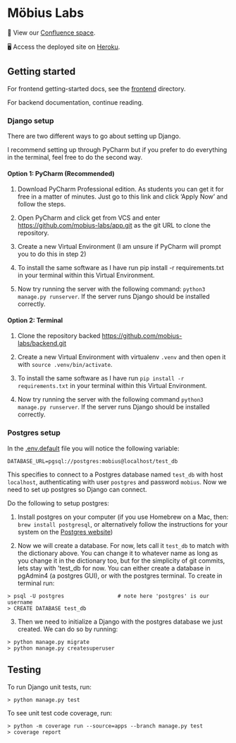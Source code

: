 # Möbius Labs

📄 View our [Confluence space](https://mobius-labs.atlassian.net/wiki/spaces/MLH/overview).

🖥️ Access the deployed site on [Heroku](https://mobius-labs-crm.herokuapp.com/).

## Getting started

For frontend getting-started docs, see the [frontend](frontend/README.md) directory.

For backend documentation, continue reading.

### Django setup

There are two different ways to go about setting up Django.

I recommend setting up through PyCharm but if you prefer to do everything in the terminal, feel free to do the second way.

#### Option 1: PyCharm (Recommended)

1. Download PyCharm Professional edition. As students you can get it for free in a matter of minutes. Just go to this link  and click ‘Apply Now’ and follow the steps.

2. Open PyCharm and click get from VCS and enter https://github.com/mobius-labs/app.git  as the git URL to clone the repository.

3. Create a new Virtual Environment (I am unsure if PyCharm will prompt you to do this in step 2)

4. To install the same software as I have run pip install -r requirements.txt in your terminal within this Virtual Environment. 

5. Now try running the server with the following command: `python3 manage.py runserver`. If the server runs Django should be installed correctly.

#### Option 2: Terminal 

1. Clone the repository backed https://github.com/mobius-labs/backend.git 

2. Create a new Virtual Environment with virtualenv `.venv`  and then open it with `source .venv/bin/activate`.

3. To install the same software as I have run `pip install -r requirements.txt` in your terminal within this Virtual Environment. 

4. Now try running the server with the following command `python3 manage.py runserver`. If the server runs Django should be installed correctly.

### Postgres setup

In the [.env.default](.env.default) file you will notice the following variable:

```
DATABASE_URL=pgsql://postgres:mobius@localhost/test_db
```

This specifies to connect to a Postgres database named `test_db` with host `localhost`, authenticating with user `postgres` and password `mobius`.
Now we need to set up postgres so Django can connect.

Do the following to setup postgres:

1. Install postgres on your computer (if you use Homebrew on a Mac, then: `brew install postgresql`, or alternatively follow the instructions for your system on the [Postgres  website](https://www.postgresql.org/))

2. Now we will create a database. For now, lets call it `test_db` to match with the dictionary above. You can change it to whatever name as long as you change it in the dictionary too, but for the simplicity of git commits, lets stay with 'test_db for now.
   You can either create a database in pgAdmin4 (a postgres GUI), or with the postgres terminal. To create in terminal run:

```
> psql -U postgres                 # note here 'postgres' is our username
> CREATE DATABASE test_db
```

3. Then we need to initialize a Django with the postgres database we just created. We can do so by running:
```
> python manage.py migrate
> python manage.py createsuperuser
```

## Testing

To run Django unit tests, run:

```
> python manage.py test
```
To see unit test code coverage, run:
```
> python -m coverage run --source=apps --branch manage.py test
> coverage report
```
